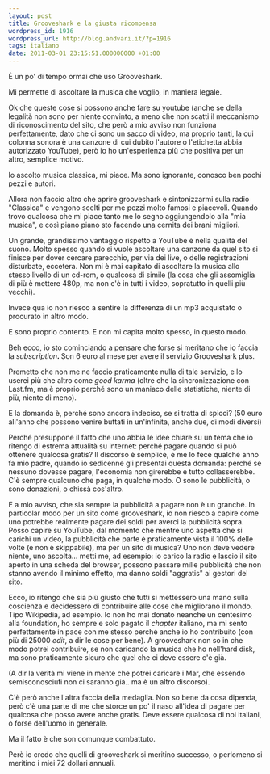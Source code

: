 ```yaml
---
layout: post
title: Grooveshark e la giusta ricompensa
wordpress_id: 1916
wordpress_url: http://blog.andvari.it/?p=1916
tags: italiano
date: 2011-03-01 23:15:51.000000000 +01:00
---
```

È un po' di tempo ormai che uso Grooveshark.

Mi permette di ascoltare la musica che voglio, in maniera legale.

Ok che queste cose si possono anche fare su youtube (anche se della legalità non sono per niente convinto, a meno che non scatti il meccanismo di riconoscimento del sito, che però a mio avviso non funziona perfettamente, dato che ci sono un sacco di video, ma proprio tanti, la cui colonna sonora è una canzone di cui dubito l'autore o l'etichetta abbia autorizzato YouTube), però io ho un'esperienza più che positiva per un altro, semplice motivo.

Io ascolto musica classica, mi piace. Ma sono ignorante, conosco ben pochi pezzi e autori.

Allora non faccio altro che aprire grooveshark e sintonizzarmi sulla radio "Classica" e vengono scelti per me pezzi molto famosi e piacevoli. Quando trovo qualcosa che mi piace tanto me lo segno aggiungendolo alla "mia musica", e così piano piano sto facendo una cernita dei brani migliori.

Un grande, grandissimo vantaggio rispetto a YouTube è nella qualità del suono. Molto spesso quando si vuole ascoltare una canzone da quel sito si finisce per dover cercare parecchio, per via dei live, o delle registrazioni disturbate, eccetera. Non mi è mai capitato di ascoltare la musica allo stesso livello di un cd-rom, o qualcosa di simile (la cosa che gli assomiglia di più è mettere 480p, ma non c'è in tutti i video, sopratutto in quelli più vecchi).

Invece qua io non riesco a sentire la differenza di un mp3 acquistato o procurato in altro modo.

E sono proprio contento. E non mi capita molto spesso, in questo modo.

Beh ecco, io sto cominciando a pensare che forse si meritano che io faccia la <em>subscription<strong>. </strong></em>Son 6 euro al mese per avere il servizio Grooveshark plus.

Premetto che non me ne faccio praticamente nulla di tale servizio, e lo userei più che altro come <em>good karma</em> (oltre che la sincronizzazione con Last.fm, ma è proprio perché sono un maniaco delle statistiche, niente di più, niente di meno).

E la domanda è, perché sono ancora indeciso, se si tratta di spicci? (50 euro all'anno che possono venire buttati in un'infinita, anche due, di modi diversi)

Perché presuppone il fatto che uno abbia le idee chiare su un tema che io ritengo di estrema attualità su internet: perché pagare quando si può ottenere qualcosa gratis?
Il discorso è semplice, e me lo fece qualche anno fa mio padre, quando io sedicenne gli presentai questa domanda: perché se nessuno dovesse pagare, l'economia non girerebbe e tutto collasserebbe. C'è sempre qualcuno che paga, in qualche modo. O sono le pubblicità, o sono donazioni, o chissà cos'altro.

E a mio avviso, che sia sempre la pubblicità a pagare non è un granché. In particolar modo per un sito come grooveshark, io non riesco a capire come uno potrebbe realmente pagare dei soldi per averci la pubblicità sopra. Posso capire su YouTube, dal momento che mentre uno aspetta che si carichi un video, la pubblicità che parte è praticamente vista il 100% delle volte (e non è skippabile), ma per un sito di musica? Uno non deve vedere niente, uno ascolta... metti me, ad esempio: io carico la radio e lascio il sito aperto in una scheda del browser, possono passare mille pubblicità che non stanno avendo il minimo effetto, ma danno soldi "aggratis" ai gestori del sito.

Ecco, io ritengo che sia più giusto che tutti si mettessero una mano sulla coscienza e decidessero di contribuire alle cose che migliorano il mondo. Tipo Wikipedia, ad esempio. Io non ho mai donato neanche un centesimo alla foundation, ho sempre e solo pagato il <em>chapter </em><strong> </strong>italiano, ma mi sento perfettamente in pace con me stesso perché anche io ho contribuito (con più di 25000 <em>edit</em>, a dir le cose per bene). A grooveshark non so in che modo potrei contribuire, se non caricando la musica che ho nell'hard disk, ma sono praticamente sicuro che quel che ci deve essere c'è già.

(A dir la verità mi viene in mente che potrei caricare i Mar, che essendo semisconosciuti non ci saranno già.. ma è un altro discorso).

C'è però anche l'altra faccia della medaglia. Non so bene da cosa dipenda, però c'è una parte di me che storce un po' il naso all'idea di pagare per qualcosa che posso avere anche gratis. Deve essere qualcosa di noi italiani, o forse dell'uomo in generale.

Ma il fatto è che son comunque combattuto.

Però io credo che quelli di grooveshark si meritino successo, o perlomeno si meritino i miei 72 dollari annuali.
